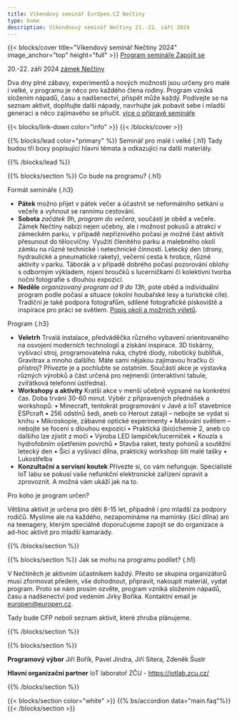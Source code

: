 ```yaml
---
title: Víkendový seminář EurOpen.CZ Nečtiny
type: home
description: Víkendnový seminář Nečtiny 21.-22. září 2024
---
```


{{< blocks/cover title="Víkendový seminář Nečtiny 2024" image_anchor="top" height="full" >}}
<a class="btn btn-lg btn-primary me-3 mb-4" href="#td-block-2">
  Program semináře
</a>
<a class="btn btn-lg btn-secondary me-3 mb-4" href="#td-block-3">
  Zapojit se
</a>
<p class="lead mt-3 mb-3 fw-bold">
20.-22. září 2024 <a href="https://www.zameknectiny.cz/">zámek Nečtiny</a>
</p>
<p class="lead mt-3 mb-3">
Dva dny plné zábavy, experimentů a nových možností jsou určeny
pro malé i velké, v programu je něco pro každého člena rodiny. Program vzniká složením nápadů, času a nadšenectví, přispět může každý. Podívejte se na seznam aktivit, doplňujte další nápady, navrhujte jak
pobavit sebe i mladší generaci a něco zajímavého se přiučit.
<a href="#td-block-3">více o přípravě semináře</a> </p>

{{< blocks/link-down color="info" >}}
{{< /blocks/cover >}}

{{% blocks/lead color="primary" %}}
Seminář pro malé i velké
{.h1}
Tady budou tři boxy popisující hlavní témata a odkazující na další materiály.

{{% /blocks/lead %}}

{{% blocks/section %}}
Co bude na programu?
{.h1}


<!--<a class="btn btn-lg btn-primary me-3 mb-4" href="https://europen.zcu.cz/Anot/56/56poz.pdf">
  Pozvánka (PDF)
</a>
<a class="btn btn-lg btn-primary me-3 mb-4" href="https://form.simpleshop.cz/8ozyW/">
  Přihlásit se
</a>-->

Formát semináře
{.h3}

- **Pátek** možno přijet v pátek večer a účastnit se neformálního setkání u večeře a vyhnout se rannímu cestování.
- **Sobota** *začátek 9h, program do večera*, součástí je oběd a večeře. Zámek Nečtiny nabízí nejen učebny, ale i možnost pokusů a
atrakcí v zámeckém parku, v případě nepříznivého počasí je možné část aktivit přesunout do tělocvičny. Využití členitého parku a malebného okolí zámku na různé technické i netechnické činnosti. Letecký den (drony, hydraulické a pneumatické rakety), večerní cesta k hrobce, různé aktivity
v parku. Táborák a v případě dobrého počasí pozorování oblohy s odborným výkladem, rojení broučků s lucerničkami či kolektivní tvorba noční fotografie s dlouhou expozicí.
- **Neděle** *organizovaný program od 9 do 13h*, poté oběd a individuální program podle počasí a situace (okolní houbařské lesy a turistické cíle). Tradiční je také podpora fotografům, sdílené fotografické pískoviště a inspirace pro práci se světlem. [Popis okolí a možných výletů](https://www.zameknectiny.cz/vylety).

Program
{.h3}
- **Veletrh** Trvalá instalace, předváděčka různého vybavení orientovaného na osvojení moderních
technologií a získání inspirace. 3D tiskárny, vyšívací stroj, programovatelná ruka, chytré diody,
robotický bublifuk, Gravitrax a mnoho dalšího. Máte sami nějakou zajímavou hračku či přístroj?
Přivezte je a pochlubte se ostatním. Součástí akce je výstavka různých výrobků a část určená pro
nejmenší (interaktivní tabule, zvířátková telefonní ústředna).
- **Workshopy a aktivity** Kratší akce v menší učebně vypsané na konkrétní čas. Doba trvání 30-60 minut. Výběr z
připravených přednášek a workshopů:
• Minecraft, tentokrát programování v Javě a IoT stavebnice ESPcraft
• 256 odstínů šedi, aneb co Herout zatajil – nebojte se vydat si knihu
• Mikroskopie, zábavné optické experimenty
• Malování světlem – nebojte se focení s dlouhou expozicí
• Praktická (bio)chemie 2, aneb co dalšího lze zjistit z moči
• Výroba LED lampiček/lucerniček
• Kouzla s hydrofobním ošetřením povrchů
• Stavba raket, testy pohonů a soutěžní letecký den
• Šicí a vyšívací dílna, praktický workshop šití malé tašky
• Lukostřelba
- **Konzultační a servisní koutek** Přivezte si, co vám nefunguje. Specialisté IoT labu se pokusí vaše nefunkční elektronické zařízení
opravit a zprovoznit. A možná vám ukáží jak na to.

Pro koho je program určen?

Většina aktivit je určena pro děti 8-15 let, případně i pro mladší za podpory rodičů. Myslíme ale na každého, nezapomínáme na maminky (šicí dílna) ani na teenagery, kterým speciálně doporučujeme zapojit se do organizace a ad-hoc aktivit pro mladší kamarády.

{{% /blocks/section %}}



{{% blocks/section %}}
Jak se mohu na programu podílet?
{.h1}

V Nečtiněch je aktivním účastníkem každý. Přesto se skupina organizátorů musí zformovat předem, vše dohodnout, připravit, nakoupit materiál, vydat program. Proto se nám prosím ozvěte, program vzniká složením nápadů, času a nadšenectví pod vedením Jirky Boříka. Kontaktní email je europen@europen.cz.

Tady bude CFP neboli seznam aktivit, které zhruba plánujeme.

{{% /blocks/section %}}

<!-- your comment text Nested shortcodes with % notation interpret indentation - pre/code block shows up here  -->
<!-- https://github.com/gohugoio/hugo/issues/11272  -->
{{% blocks/section %}}

**Programový výbor**
Jiří Bořík,
Pavel Jindra,
Jiří Sitera,
Zdeněk Šustr

**Hlavní organizační partner**
IoT laboratoř ZČU - https://iotlab.zcu.cz/

{{% /blocks/section %}}

{{< blocks/section color="white" >}}
{{% bs/accordion data="main.faq"%}}
{{< /blocks/section >}}
